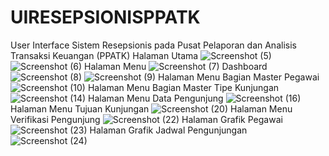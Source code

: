 # UIRESEPSIONISPPATK
User Interface Sistem Resepsionis pada Pusat Pelaporan dan Analisis Transaksi Keuangan (PPATK)
Halaman Utama
![Screenshot (5)](https://github.com/user-attachments/assets/8be913b4-e3b2-4547-ac5d-ba2fcd02c0c6)
![Screenshot (6)](https://github.com/user-attachments/assets/178d990e-4405-4ba3-be6e-08140c138818)
Halaman Menu
![Screenshot (7)](https://github.com/user-attachments/assets/85be580f-dfcc-4af8-9cf3-cf99a5c46307)
Dashboard
![Screenshot (8)](https://github.com/user-attachments/assets/09c4e1ca-0187-4d3e-9811-d8a0995900d9)
![Screenshot (9)](https://github.com/user-attachments/assets/1f07ec4d-2343-4b80-bac2-e4e563d52406)
Halaman Menu Bagian Master Pegawai
![Screenshot (10)](https://github.com/user-attachments/assets/df6ff4ed-0289-4cc3-9b94-71b4b9756ede)
Halaman Menu Bagian Master Tipe Kunjungan
![Screenshot (14)](https://github.com/user-attachments/assets/ec2f8d4e-5994-4769-b60b-ecb5e596f39b)
Halaman Menu Data Pengunjung
![Screenshot (16)](https://github.com/user-attachments/assets/50f6d94c-7082-4bbe-a202-92f7eca2f90e)
Halaman Menu Tujuan Kunjungan
![Screenshot (20)](https://github.com/user-attachments/assets/00805519-ca2b-4b76-b221-2a14b0967a09)
Halaman Menu Verifikasi Pengunjung
![Screenshot (22)](https://github.com/user-attachments/assets/189902b8-420f-4794-9940-e70856b384a5)
Halaman Grafik Pegawai
![Screenshot (23)](https://github.com/user-attachments/assets/911b57b3-421e-4d86-92cb-98d8ff8b2117)
Halaman Grafik Jadwal Pengunjungan
![Screenshot (24)](https://github.com/user-attachments/assets/0119a3a0-13ab-44eb-a9df-3927302c79d6)
